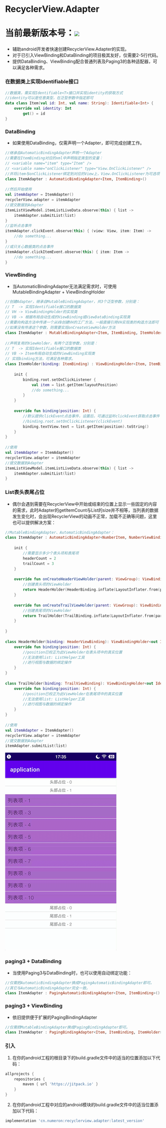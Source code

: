 # RecyclerView.Adapter
# 当前最新版本号：[![](https://jitpack.io/v/cn.numeron/recyclerview.adapter.svg)](https://jitpack.io/#cn.numeron/recyclerview.adapter)

###
* 辅助android开发者快速创建RecyclerView.Adapter的实现。
* 对于已引入ViewBinding和DataBinding的项目极其友好，仅需要2-5行代码。
* 提供DataBinding、ViewBinding配合普通列表及Paging3的各种适配器，可以满足各种需求。

### 在数据类上实现Identifiable<T>接口
```kotlin
//数据类，需实现Identifiable<T>接口并实现identity的获取方式
//identity可以是任意类型，在泛型参数中指定即可
data class Item(val id: Int, val name: String): Identifiable<Int> {
    override val identity: Int 
        get() = id
}
```

### DataBinding
* 如果使用DataBinding，仅需声明一个Adapter，即可完成创建工作。
```kotlin
//继承自AutomaticBindingAdapter声明一个Adapter
//需要在ItemBinding对应的xml中声明指定类型的变量：
// <variable name="item" type="Item" />
// <variable name="onClickListener" type="View.OnClickListener" />
//并将item与onClickListener绑定到对应的View上，View.OnClickListener为可选项
class ItemAdapter : AutomaticBindingAdapter<Item, ItemBinding>()

//然后开始使用
val itemAdapter = ItemAdapter()
recyclerView.adapter = itemAdapter
//提交数据到Adapter
itemListViewModel.itemListLiveData.observe(this) { list ->
    itemAdapter.submitList(list)    
}
//监听点击事件
itemAdapter.clickEvent.observe(this) { (view: View, item: Item) ->
    //do something...
}
//或只关心数据类的点击事件
itemAdapter.clickItemEvent.observe(this) { item: Item ->
    //do something...
}
```

### ViewBinding
* 当AutomaticBindingAdapter无法满足需求时，可使用MutableBindingAdapter + ViewBindingHolder
```kotlin
//创建Adapter，继承自MutableBindingAdapter，共3个泛型参数，分别是：
// T  -> 实现Identifiable接口的数据类
// VH -> ViewBindingHolder的实现类
// VB -> 根据布局自动生成的ViewBinding或ViewDataBinding实现类
//需要向构造方法中传递一个从VB创建VH的工厂方法，一般直接引用VH实现类的构造方法即可
//如果没有传递这个参数，则需要实现onCreateViewHolder方法
class ItemAdapter : MutableBindingAdapter<Item, ItemBinding, ItemHolder>(::ItemHolder)

//声明复用的ViewHolder，有两个泛型参数，分别是：
// T  -> 实现Identifiable接口的数据类
// VB -> Item布局自动生成的ViewBinding实现类
// 实现binding方法，可满足各种需求。
class ItemHolder(binding: ItemBinding) : ViewBindingHolder<Item, ItemBinding>(binding) {

    init {
        binding.root.setOnClickListener {
            val item = list.getItem(layoutPosition)
            //do something...
        }
    }

    override fun binding(position: Int) {
        //默认提供clickEvent点击事件，设置后，可通过监听clickEvent获取点击事件：
        //binding.root.setOnClickListener(clickEvent)
        binding.textView.text = list.getItem(position).toString()
    }
}

//使用
val itemAdapter = ItemAdapter()
recyclerView.adapter = itemAdapter
//提交数据到Adapter
itemListViewModel.itemListLiveData.observe(this) { list ->
    itemAdapter.submitList(list)    
}
```

### List表头表尾占位
* 偶尔会遇到需要在RecyclerView中开始或结束的位置上显示一些固定的内容的需求，此时Adapter的getItemCount与List的size并不相等，当列表的数据发生变化时，会出现RecyclerView的动画不正常，加载不正确等问题，这里也可以提供解决方案：
```kotlin
//MutableBindingAdapter、AutomaticBindingAdapter：
class ItemAdapter : AutomaticBindingAdapter<NumberItem, NumberViewBinding>() {

    init {
        //需要显示多少个表头项和表尾项
        headerCount = 2
        trailCount = 3
    }

    override fun onCreateHeaderViewHolder(parent: ViewGroup): ViewBindingHolder<out Identifiable<*>, ViewBinding> {
        //创建表头项的ViewHolder
        return HeaderHolder(HeaderBinding.inflate(LayoutInflater.from(parent.context), parent, false))
    }

    override fun onCreateTrailViewHolder(parent: ViewGroup): ViewBindingHolder<out Identifiable<*>, ViewBinding> {
        //创建表尾项的ViewHolder
        return TrailHolder(TrailBinding.inflate(LayoutInflater.from(parent.context), parent, false))
    }

}

class HeaderHolder(binding: HeaderViewBinding): ViewBindingHolder<out Identifiable<*>, HeaderViewBinding>(binding) {
    override fun binding(position: Int) {
        //position已校正为此ViewHolder在表头项中的真实位置
        //无法使用list: ListHelper工具
        //进行视图与数据的绑定操作
    }
}

class TrailHolder(binding: TrailViewBinding): ViewBindingHolder<out Identifiable<*>, TrailViewBinding>(binding) {
    override fun binding(position: Int) {
        //position已校正为此ViewHolder在表尾项中的真实位置
        //无法使用list: ListHelper工具
        //进行视图与数据的绑定操作
    }
}

//使用
val itemAdapter = ItemAdapter()
recyclerView.adapter = itemAdapter
//提交数据到Adapter
itemAdapter.submitList(list)    
```

![image](https://raw.githubusercontent.com/xiazunyang/recyclerview.adapter/main/preview.gif)

### paging3 + DataBinding
* 当使用Paging3与DataBinding时，也可以使用自动绑定功能：
```kotlin
//仅需把AutomaticBindingAdapter换成PagingAutomaticBindingAdapter即可。
//其它与AutomaticBindingAdapter完全一致。
class ItemAdapter : PagingAutomaticBindingAdapter<Item, ItemBinding>()
```

### paging3 + ViewBinding
* 依旧提供便于扩展的PagingBindingAdapter
```kotlin
//仅需把MutableBindingAdapter换成PagingBindingAdapter即可。
class ItemAdapter : PagingBindingAdapter<Item, ItemBinding, ItemHolder>(::ItemHolder)
```

### 引入

1.  在你的android工程的根目录下的build.gradle文件中的适当的位置添加以下代码：
```groovy
allprojects {
    repositories {
        maven { url 'https://jitpack.io' }
    }
}
```

2.  在你的android工程中对应的android模块的build.gradle文件中的适当位置添加以下代码：
```groovy
implementation 'cn.numeron:recyclerview.adapter:latest_version'
```